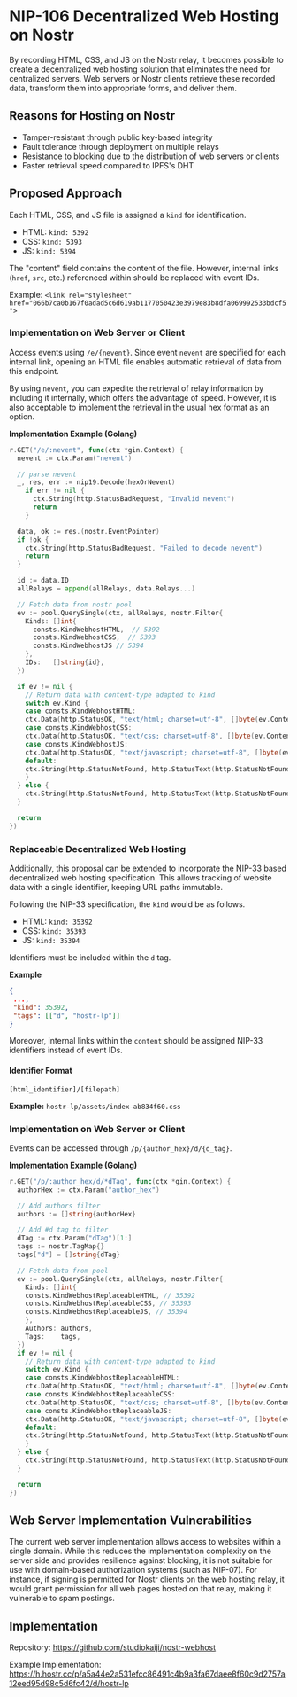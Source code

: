 # NIP-106 Decentralized Web Hosting on Nostr

By recording HTML, CSS, and JS on the Nostr relay, it becomes possible to create a decentralized web hosting solution that eliminates the need for centralized servers. Web servers or Nostr clients retrieve these recorded data, transform them into appropriate forms, and deliver them.

## Reasons for Hosting on Nostr

- Tamper-resistant through public key-based integrity
- Fault tolerance through deployment on multiple relays
- Resistance to blocking due to the distribution of web servers or clients
- Faster retrieval speed compared to IPFS's DHT

## Proposed Approach

Each HTML, CSS, and JS file is assigned a `kind` for identification.

- HTML: `kind: 5392`
- CSS: `kind: 5393`
- JS: `kind: 5394`

The "content" field contains the content of the file. However, internal links (`href`, `src`, etc.) referenced within should be replaced with event IDs.

Example: `<link rel="stylesheet" href="066b7ca0b167f0adad5c6d619ab1177050423e3979e83b8dfa069992533bdcf5">`

### Implementation on Web Server or Client

Access events using `/e/{nevent}`. Since event `nevent` are specified for each internal link, opening an HTML file enables automatic retrieval of data from this endpoint.

By using `nevent`, you can expedite the retrieval of relay information by including it internally, which offers the advantage of speed. However, it is also acceptable to implement the retrieval in the usual hex format as an option.

**Implementation Example (Golang)**

```go
r.GET("/e/:nevent", func(ctx *gin.Context) {
  nevent := ctx.Param("nevent")

  // parse nevent
  _, res, err := nip19.Decode(hexOrNevent)
    if err != nil {
      ctx.String(http.StatusBadRequest, "Invalid nevent")
      return
    }

  data, ok := res.(nostr.EventPointer)
  if !ok {
    ctx.String(http.StatusBadRequest, "Failed to decode nevent")
    return
  }

  id := data.ID
  allRelays = append(allRelays, data.Relays...)

  // Fetch data from nostr pool
  ev := pool.QuerySingle(ctx, allRelays, nostr.Filter{
    Kinds: []int{
      consts.KindWebhostHTML,  // 5392
      consts.KindWebhostCSS,  // 5393
      consts.KindWebhostJS // 5394
    },
    IDs:   []string{id},
  })

  if ev != nil {
    // Return data with content-type adapted to kind
    switch ev.Kind {
    case consts.KindWebhostHTML:
    ctx.Data(http.StatusOK, "text/html; charset=utf-8", []byte(ev.Content))
    case consts.KindWebhostCSS:
    ctx.Data(http.StatusOK, "text/css; charset=utf-8", []byte(ev.Content))
    case consts.KindWebhostJS:
    ctx.Data(http.StatusOK, "text/javascript; charset=utf-8", []byte(ev.Content))
    default:
    ctx.String(http.StatusNotFound, http.StatusText(http.StatusNotFound))
    }
  } else {
    ctx.String(http.StatusNotFound, http.StatusText(http.StatusNotFound))
  }

  return
})
```

### Replaceable Decentralized Web Hosting

Additionally, this proposal can be extended to incorporate the NIP-33 based decentralized web hosting specification. This allows tracking of website data with a single identifier, keeping URL paths immutable.

Following the NIP-33 specification, the `kind` would be as follows.

- HTML: `kind: 35392`
- CSS: `kind: 35393`
- JS: `kind: 35394`

Identifiers must be included within the `d` tag.

**Example**

```json
{
 ...,
 "kind": 35392,
 "tags": [["d", "hostr-lp"]]
}
```

Moreover, internal links within the `content` should be assigned NIP-33 identifiers instead of event IDs.

#### Identifier Format

`[html_identifier]/[filepath]`

**Example:** `hostr-lp/assets/index-ab834f60.css`

### Implementation on Web Server or Client

Events can be accessed through `/p/{author_hex}/d/{d_tag}`.

**Implementation Example (Golang)**

```go
r.GET("/p/:author_hex/d/*dTag", func(ctx *gin.Context) {
  authorHex := ctx.Param("author_hex")

  // Add authors filter
  authors := []string{authorHex}

  // Add #d tag to filter
  dTag := ctx.Param("dTag")[1:]
  tags := nostr.TagMap{}
  tags["d"] = []string{dTag}

  // Fetch data from pool
  ev := pool.QuerySingle(ctx, allRelays, nostr.Filter{
    Kinds: []int{
    consts.KindWebhostReplaceableHTML, // 35392
    consts.KindWebhostReplaceableCSS, // 35393
    consts.KindWebhostReplaceableJS, // 35394
    },
    Authors: authors,
    Tags:    tags,
  })
  if ev != nil {
    // Return data with content-type adapted to kind
    switch ev.Kind {
    case consts.KindWebhostReplaceableHTML:
    ctx.Data(http.StatusOK, "text/html; charset=utf-8", []byte(ev.Content))
    case consts.KindWebhostReplaceableCSS:
    ctx.Data(http.StatusOK, "text/css; charset=utf-8", []byte(ev.Content))
    case consts.KindWebhostReplaceableJS:
    ctx.Data(http.StatusOK, "text/javascript; charset=utf-8", []byte(ev.Content))
    default:
    ctx.String(http.StatusNotFound, http.StatusText(http.StatusNotFound))
    }
  } else {
    ctx.String(http.StatusNotFound, http.StatusText(http.StatusNotFound))
  }

  return
})
```

## Web Server Implementation Vulnerabilities

The current web server implementation allows access to websites within a single domain. While this reduces the implementation complexity on the server side and provides resilience against blocking, it is not suitable for use with domain-based authorization systems (such as NIP-07). For instance, if signing is permitted for Nostr clients on the web hosting relay, it would grant permission for all web pages hosted on that relay, making it vulnerable to spam postings.

## Implementation

Repository: <https://github.com/studiokaiji/nostr-webhost>

Example Implementation: <https://h.hostr.cc/p/a5a44e2a531efcc86491c4b9a3fa67daee8f60c9d2757a12eed95d98c5d6fc42/d/hostr-lp>
